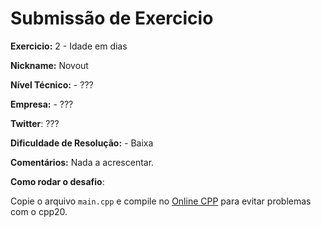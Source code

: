 # Submissão de Exercicio

**Exercicio:** 2 - Idade em dias

**Nickname:** Novout

**Nível Técnico:** - ???

**Empresa:** - ???

**Twitter**:  ???

**Dificuldade de Resolução:** - Baixa

**Comentários:** Nada a acrescentar.

**Como rodar o desafio**: 

Copie o arquivo `main.cpp` e compile no [Online CPP](https://www.onlinegdb.com/online_c++_compiler) para evitar problemas com o cpp20.